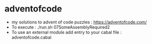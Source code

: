 # adventofcode
- my solutions to advent of code puzzles : https://adventofcode.com/
- To execute : ./run.sh 07SomeAssemblyRequired2
- To use an external module add entry to your cabal file : adventofcode.cabal

